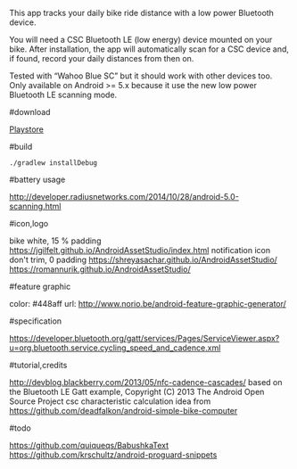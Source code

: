 This app tracks your daily bike ride distance with a low power Bluetooth device.

You will need a CSC Bluetooth LE (low energy) device mounted on your bike. After installation, the app will automatically scan for a CSC device and, if found, record your daily distances from then on.

Tested with “Wahoo Blue SC” but it should work with other devices too. Only available on Android >= 5.x because it use the new low power Bluetooth LE scanning mode.

#download

[Playstore](https://play.google.com/store/apps/details?id=com.tapnic.biketrackerle)

#build

```
./gradlew installDebug
```

#battery usage

http://developer.radiusnetworks.com/2014/10/28/android-5.0-scanning.html

#icon,logo

bike white, 15 % padding
https://jgilfelt.github.io/AndroidAssetStudio/index.html
notification icon
don't trim, 0 padding
https://shreyasachar.github.io/AndroidAssetStudio/
https://romannurik.github.io/AndroidAssetStudio/

#feature graphic

color: #448aff
url: http://www.norio.be/android-feature-graphic-generator/

#specification

https://developer.bluetooth.org/gatt/services/Pages/ServiceViewer.aspx?u=org.bluetooth.service.cycling_speed_and_cadence.xml

#tutorial,credits

http://devblog.blackberry.com/2013/05/nfc-cadence-cascades/
based on the Bluetooth LE Gatt example, Copyright (C) 2013 The Android Open Source Project
csc characteristic calculation idea from https://github.com/deadfalkon/android-simple-bike-computer

#todo

https://github.com/quiqueqs/BabushkaText
https://github.com/krschultz/android-proguard-snippets

